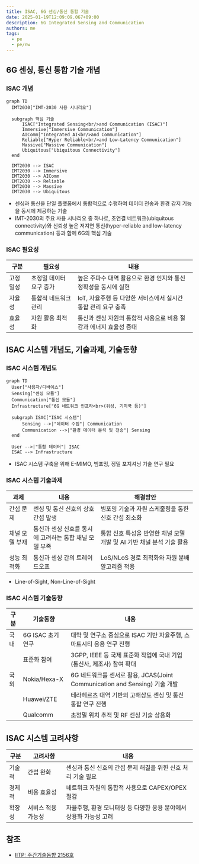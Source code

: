 ```yaml
---
title: ISAC, 6G 센싱/통신 통합 기술
date: 2025-01-19T12:09:09.067+09:00
description: 6G Integrated Sensing and Communication
authors: me
tags:
  - pe
  - pe/nw
---
```


## 6G 센싱, 통신 통합 기술 개념

### ISAC 개념

```mermaid
graph TD
  IMT2030["IMT-2030 사용 시나리오"]
  
  subgraph 핵심 기술
      ISAC["Integrated Sensing<br/>and Communication (ISAC)"]
      Immersive["Immersive Communication"]
      AIComm["Integrated AI<br/>and Communication"]
      Reliable["Hyper Reliable<br/>and Low-Latency Communication"]
      Massive["Massive Communication"]
      Ubiquitous["Ubiquitous Connectivity"]
  end

  IMT2030 --> ISAC
  IMT2030 --> Immersive
  IMT2030 --> AIComm
  IMT2030 --> Reliable
  IMT2030 --> Massive
  IMT2030 --> Ubiquitous
```

- 센싱과 통신을 단일 플랫폼에서 통합적으로 수행하여 데이터 전송과 환경 감지 기능을 동시에 제공하는 기술
- IMT-2030의 주요 사용 시나리오 중 하나로, 초연결 네트워크(ubiquitous connectivity)와 신뢰성 높은 저지연 통신(hyper-reliable and low-latency communication) 등과 함께 6G의 핵심 기술

### ISAC 필요성

| 구분 | 필요성 | 내용 |
| --- | --- | --- |
| 고정밀성 | 초정밀 데이터 요구 증가 | 높은 주파수 대역 활용으로 환경 인지와 통신 정확성을 동시에 실현 |
| 자율성 | 통합적 네트워크 관리 | IoT, 자율주행 등 다양한 서비스에서 실시간 통합 관리 요구 충족 |
| 효율성 | 자원 활용 최적화 | 통신과 센싱 자원의 통합적 사용으로 비용 절감과 에너지 효율성 증대 |

## ISAC 시스템 개념도, 기술과제, 기술동향

### ISAC 시스템 개념도

```mermaid
graph TD
  User["사용자/디바이스"]
  Sensing["센싱 모듈"]
  Communication["통신 모듈"]
  Infrastructure["6G 네트워크 인프라<br>(위성, 기지국 등)"]

  subgraph ISAC["ISAC 시스템"]
      Sensing -->|"데이터 수집"| Communication
      Communication -->|"환경 데이터 분석 및 전송"| Sensing
  end

  User -->|"통합 데이터"| ISAC
  ISAC --> Infrastructure
```

- ISAC 시스템 구축을 위해 E-MIMO, 빔포밍, 정밀 포지셔닝 기술 연구 필요

### ISAC 시스템 기술과제

| 과제 | 내용 | 해결방안 |
| --- | --- | --- |
| 간섭 문제 | 센싱 및 통신 신호의 상호 간섭 발생 | 빔포밍 기술과 자원 스케줄링을 통한 신호 간섭 최소화 |
| 채널 모델 부재 | 통신과 센싱 신호를 동시에 고려하는 통합 채널 모델 부족 | 통합 신호 특성을 반영한 채널 모델 개발 및 AI 기반 채널 분석 기술 활용 |
| 성능 최적화 | 통신과 센싱 간의 트레이드오프 | LoS/NLoS 경로 최적화와 자원 분배 알고리즘 적용 |

- Line-of-Sight, Non-Line-of-Sight

### ISAC 시스템 기술동향

| 구분 | 기술동향 | 내용 |
| --- | --- | --- |
| 국내 | 6G ISAC 초기 연구 | 대학 및 연구소 중심으로 ISAC 기반 자율주행, 스마트시티 응용 연구 진행 |
| | 표준화 참여 | 3GPP, IEEE 등 국제 표준화 작업에 국내 기업(통신사, 제조사) 참여 확대 |
| 국외 | Nokia/Hexa-X | 6G 네트워크를 센서로 활용, JCAS(Joint Communication and Sensing) 기술 개발 |
| | Huawei/ZTE | 테라헤르츠 대역 기반의 고해상도 센싱 및 통신 통합 연구 진행 |
| | Qualcomm | 초정밀 위치 추적 및 RF 센싱 기술 상용화 |

## ISAC 시스템 고려사항

| 구분 | 고려사항 | 내용 |
| --- | --- | --- |
| 기술적 | 간섭 완화 |센싱과 통신 신호의 간섭 문제 해결을 위한 신호 처리 기술 필요 |
| 경제적 | 비용 효율성 | 네트워크 자원의 통합적 사용으로 CAPEX/OPEX 절감 |
| 확장성 | 서비스 적용 가능성 | 자율주행, 환경 모니터링 등 다양한 응용 분야에서 상용화 가능성 고려 |

## 참조

- [IITP: 주간기술동향 2156호](https://iitp.kr/kr/1/knowledge/periodicalViewA.it?searClassCode=B_ITA_01&masterCode=publication&identifier=1341)
